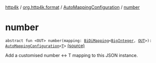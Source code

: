 [http4k](../../index.md) / [org.http4k.format](../index.md) / [AutoMappingConfiguration](index.md) / [number](./number.md)

# number

`abstract fun <OUT> number(mapping: `[`BiDiMapping`](../../org.http4k.lens/-bi-di-mapping/index.md)`<`[`BigInteger`](http://docs.oracle.com/javase/6/docs/api/java/math/BigInteger.html)`, `[`OUT`](number.md#OUT)`>): `[`AutoMappingConfiguration`](index.md)`<`[`T`](index.md#T)`>` [(source)](https://github.com/http4k/http4k/blob/master/http4k-core/src/main/kotlin/org/http4k/format/AutoMappingConfiguration.kt#L31)

Add a customised number &lt;-&gt; T mapping to this JSON instance.

